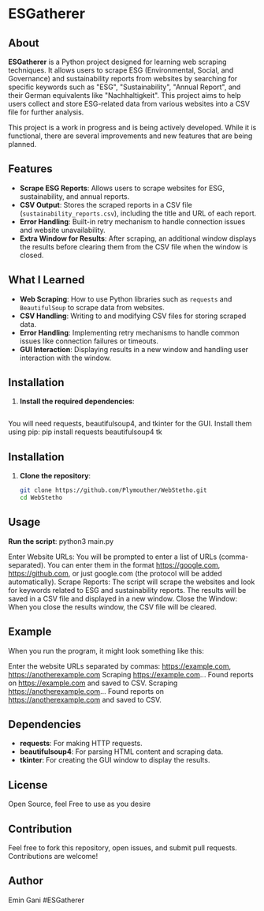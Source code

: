 # ESGatherer

## About

**ESGatherer** is a Python project designed for learning web scraping techniques. It allows users to scrape ESG (Environmental, Social, and Governance) and sustainability reports from websites by searching for specific keywords such as "ESG", "Sustainability", "Annual Report", and their German equivalents like "Nachhaltigkeit". This project aims to help users collect and store ESG-related data from various websites into a CSV file for further analysis.

This project is a work in progress and is being actively developed. While it is functional, there are several improvements and new features that are being planned.

## Features

- **Scrape ESG Reports**: Allows users to scrape websites for ESG, sustainability, and annual reports.
- **CSV Output**: Stores the scraped reports in a CSV file (`sustainability_reports.csv`), including the title and URL of each report.
- **Error Handling**: Built-in retry mechanism to handle connection issues and website unavailability.
- **Extra Window for Results**: After scraping, an additional window displays the results before clearing them from the CSV file when the window is closed.

## What I Learned

- **Web Scraping**: How to use Python libraries such as `requests` and `BeautifulSoup` to scrape data from websites.
- **CSV Handling**: Writing to and modifying CSV files for storing scraped data.
- **Error Handling**: Implementing retry mechanisms to handle common issues like connection failures or timeouts.
- **GUI Interaction**: Displaying results in a new window and handling user interaction with the window.

## Installation

1. **Install the required dependencies**:
   ```bash
  You will need requests, beautifulsoup4, and tkinter for the GUI. Install them using pip:
  pip install requests beautifulsoup4 tk

## Installation

1. **Clone the repository**:
   ```bash
   git clone https://github.com/Plymouther/WebStetho.git
   cd WebStetho

## Usage

  **Run the script**:
  python3 main.py
  
  Enter Website URLs: You will be prompted to enter a list of URLs (comma-separated). You can enter them in the format https://google.com, https://github.com, or just google.com (the protocol will be added automatically).
  Scrape Reports: The script will scrape the websites and look for keywords related to ESG and sustainability reports. The results will be saved in a CSV file and displayed in a new window.
  Close the Window: When you close the results window, the CSV file will be cleared.
  
## Example

  When you run the program, it might look something like this:

Enter the website URLs separated by commas: https://example.com, https://anotherexample.com
Scraping https://example.com...
Found reports on https://example.com and saved to CSV.
Scraping https://anotherexample.com...
Found reports on https://anotherexample.com and saved to CSV.

## Dependencies


- **requests**: For making HTTP requests.
- **beautifulsoup4**: For parsing HTML content and scraping data.
- **tkinter**: For creating the GUI window to display the results.
  
## License

Open Source, feel Free to use as you desire

## Contribution

Feel free to fork this repository, open issues, and submit pull requests. Contributions are welcome!

## Author

Emin Gani #ESGatherer
